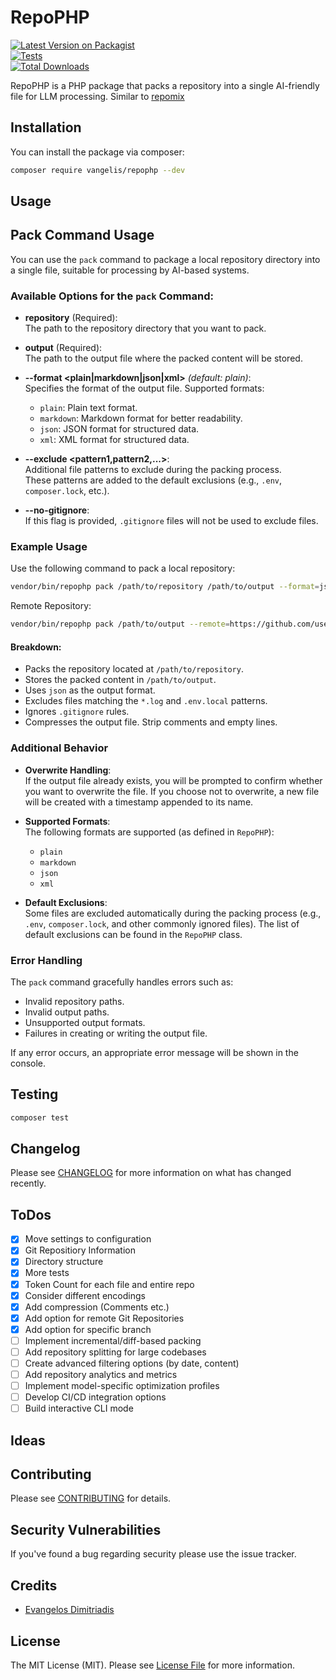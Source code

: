 # RepoPHP

[![Latest Version on Packagist](https://img.shields.io/packagist/v/vangelis/repophp.svg?style=flat-square)](https://packagist.org/packages/vangelis/repophp)  
[![Tests](https://img.shields.io/github/actions/workflow/status/vangelis183/repophp/run-tests.yml?branch=main&label=tests&style=flat-square)](https://github.com/vangelis183/repophp/actions/workflows/run-tests.yml)  
[![Total Downloads](https://img.shields.io/packagist/dt/vangelis/repophp.svg?style=flat-square)](https://packagist.org/packages/vangelis/repophp)

RepoPHP is a PHP package that packs a repository into a single AI-friendly file for LLM processing. Similar to [repomix](https://github.com/yamadashy/repomix)

## Installation

You can install the package via composer:

```bash  
composer require vangelis/repophp --dev
```  
  
## Usage  
## Pack Command Usage  
  
You can use the `pack` command to package a local repository directory into a single file, suitable for processing by AI-based systems.  
  
### Available Options for the `pack` Command:  
- **repository** (Required):    
  The path to the repository directory that you want to pack.  
  
- **output** (Required):    
  The path to the output file where the packed content will be stored.  
  
- **--format \<plain|markdown|json|xml>** *(default: plain)*:    
  Specifies the format of the output file. Supported formats:  
    - `plain`: Plain text format.  
    - `markdown`: Markdown format for better readability.  
    - `json`: JSON format for structured data.  
    - `xml`: XML format for structured data.  
  
- **--exclude \<pattern1,pattern2,...>**:    
  Additional file patterns to exclude during the packing process.    
  These patterns are added to the default exclusions (e.g., `.env`, `composer.lock`, etc.).  
  
- **--no-gitignore**:    
  If this flag is provided, `.gitignore` files will not be used to exclude files.  
  
### Example Usage  
  
Use the following command to pack a local repository:  
  
```bash  
vendor/bin/repophp pack /path/to/repository /path/to/output --format=json --exclude="*.log,.env.local" --no-gitignore --compress  
```  

Remote Repository:

```bash
vendor/bin/repophp pack /path/to/output --remote=https://github.com/username/repo.git --branch=develop --format=markdown
```

#### Breakdown:
- Packs the repository located at `/path/to/repository`.
- Stores the packed content in `/path/to/output`.
- Uses `json` as the output format.
- Excludes files matching the `*.log` and `.env.local` patterns.
- Ignores `.gitignore` rules.
- Compresses the output file. Strip comments and empty lines.

### Additional Behavior
- **Overwrite Handling**:    
  If the output file already exists, you will be prompted to confirm whether you want to overwrite the file. If you choose not to overwrite, a new file will be created with a timestamp appended to its name.

- **Supported Formats**:    
  The following formats are supported (as defined in `RepoPHP`):
    - `plain`
    - `markdown`
    - `json`
    - `xml`

- **Default Exclusions**:    
  Some files are excluded automatically during the packing process (e.g., `.env`, `composer.lock`, and other commonly ignored files). The list of default exclusions can be found in the `RepoPHP` class.

### Error Handling

The `pack` command gracefully handles errors such as:
- Invalid repository paths.
- Invalid output paths.
- Unsupported output formats.
- Failures in creating or writing the output file.

If any error occurs, an appropriate error message will be shown in the console.

## Testing

```bash  
composer test
```  
  
## Changelog  
  
Please see [CHANGELOG](CHANGELOG.md) for more information on what has changed recently.  
  
## ToDos  
- [x] Move settings to configuration
- [x] Git Repositiory Information
- [x] Directory structure
- [x] More tests  
- [x] Token Count for each file and entire repo
- [x] Consider different encodings
- [x] Add compression (Comments etc.)
- [x] Add option for remote Git Repositories
- [x] Add option for specific branch
- [ ] Implement incremental/diff-based packing
- [ ] Add repository splitting for large codebases
- [ ] Create advanced filtering options (by date, content)
- [ ] Add repository analytics and metrics
- [ ] Implement model-specific optimization profiles
- [ ] Develop CI/CD integration options
- [ ] Build interactive CLI mode

## Ideas   


  
## Contributing  
  
Please see [CONTRIBUTING](https://github.com/spatie/.github/blob/main/CONTRIBUTING.md) for details.  
  
## Security Vulnerabilities  
  
If you've found a bug regarding security please use the issue tracker.  
  
## Credits  
  
- [Evangelos Dimitriadis](https://github.com/vangelis183)  
  
## License  
  
The MIT License (MIT). Please see [License File](LICENSE.md) for more information.
